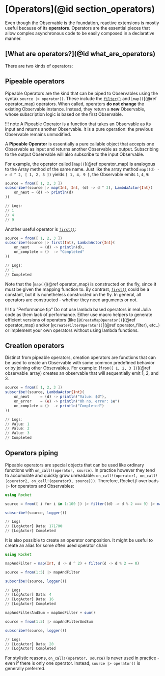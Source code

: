 # [Operators](@id section_operators)

Even though the Observable is the foundation, reactive extensions is mostly useful because of its __operators__. Operators are the essential pieces that allow complex asynchronous code to be easily composed in a declarative manner.

## [What are operators?](@id what_are_operators)

There are two kinds of operators:

## Pipeable operators

Pipeable Operators are the kind that can be piped to Observables using the syntax `source |> operator()`. These include the [`filter()`](@ref) and [`map()`](@ref operator_map) operators. When called, operators __do not change__ the existing Observable instance. Instead, they return a __new__ Observable, whose subscription logic is based on the first Observable.

!!! note
    A Pipeable Operator is a function that takes an Observable as its input and returns another Observable. It is a pure operation: the previous Observable remains unmodified.

A __Pipeable Operator__ is essentially a pure callable object that accepts one Observable as input and returns another Observable as output. Subscribing to the output Observable will also subscribe to the input Observable.

For example, the operator called [`map()`](@ref operator_map) is analogous to the Array method of the same name. Just like the array method `map((d) -> d ^ 2, [ 1, 2, 3 ])` yields `[ 1, 4, 9 ]`, the Observable emits `1`, `4`, `9`:

```julia
source = from([ 1, 2, 3 ])
subscribe!(source |> map(Int, Int, (d) -> d ^ 2), LambdaActor{Int}(
    on_next = (d) -> println(d)
))

// Logs:
// 1
// 4
// 9
```

Another useful operator is [`first()`](@ref):

```julia
source = from([ 1, 2, 3 ])
subscribe!(source |> first(Int), LambdaActor{Int}(
    on_next     = (d) -> println(d),
    on_complete = ()  -> "Completed"
))

// Logs:
// 1
// Completed
```

Note that the [`map()`](@ref operator_map) is constructed on the fly, since it must be given the mapping function to. By contrast, [`first()`](@ref) could be a constant, but it is nonetheless constructed on the fly. In general, all operators are constructed - whether they need arguments or not.

!!! tip "Performance tip"
    Do not use lambda based operators in real Julia code as them lack of performance. Either use macro helpers to generate efficient versions of operators (like [`@CreateMapOperator()`](@ref operator_map) and/or [`@CreateFilterOperator()`](@ref operator_filter), etc..) or implement your own operators without using lambda functions.

## Creation operators

Distinct from pipeable operators, creation operators are functions that can be used to create an Observable with some common predefined behavior or by joining other Observables. For example: [`from([ 1, 2, 3 ])`](@ref observable_array) creates an observable that will sequentially emit 1, 2, and 3.

```julia
source = from([ 1, 2, 3 ])
subscribe!(source, LambdaActor{Int}(
    on_next     = (d) -> println("Value: $d"),
    on_error    = (e) -> println("Oh no, error: $e")
    on_complete = ()  -> println("Completed")
))

// Logs:
// Value: 1
// Value: 2
// Value: 3
// Completed
```

## Operators piping

Pipeable operators are special objects that can be used like ordinary functions with
`on_call!(operator, source)`. In practice however they tend to accumulate and quickly grow unreadable: `on_call!(operator1, on_call!(operator2, on_call!(operator3, source)))`. Therefore, Rocket.jl overloads `|>` for operators and Observables:

```julia
using Rocket

source = from([ i for i in 1:100 ]) |> filter((d) -> d % 2 === 0) |> map(Int, (d) -> d ^ 2) |> sum()

subscribe!(source, logger())

// Logs
// [LogActor] Data: 171700
// [LogActor] Completed
```

It is also possible to create an operator composition. It might be useful to create an alias for some often used operator chain

```julia
using Rocket

mapAndFilter = map(Int, d -> d ^ 2) + filter(d -> d % 2 == 0)

source = from(1:5) |> mapAndFilter

subscribe!(source, logger())

// Logs
// [LogActor] Data: 4
// [LogActor] Data: 16
// [LogActor] Completed

mapAndFilterAndSum = mapAndFilter + sum()

source = from(1:5) |> mapAndFilterAndSum

subscribe!(source, logger())

// Logs
// [LogActor] Data: 20
// [LogActor] Completed
```

For stylistic reasons, `on_call!(operator, source)` is never used in practice - even if there is only one operator. Instead, `source |> operator()` is generally preferred.
